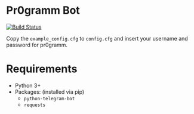 # Pr0gramm Bot

[![Build Status](https://travis-ci.org/jsaalfeld/pr0gramm_telegram_bot.svg?branch=master)](https://travis-ci.org/jsaalfeld/pr0gramm_telegram_bot)

Copy the ```example_config.cfg``` to ```config.cfg``` and insert your username and password for pr0gramm.

# Requirements

* Python 3+
* Packages: (installed via pip)
    * ```python-telegram-bot```
    * ```requests```
